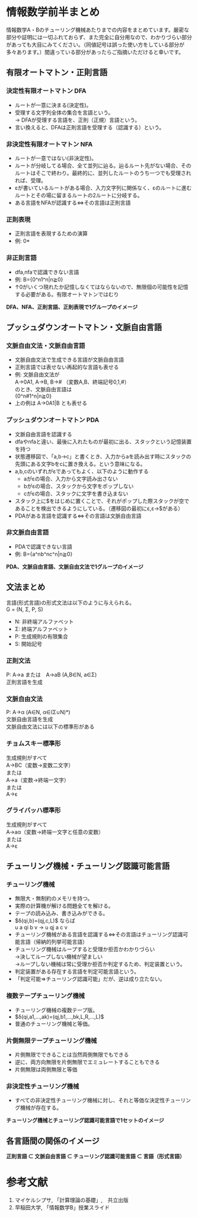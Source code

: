 # 情報数学前半まとめ
情報数学A・Bのチューリング機械あたりまでの内容をまとめています。厳密な部分や証明には一切ふれておらず、また完全に自分用なので、わかりづらい部分があっても大目にみてください。（同値記号は誤った使い方をしている部分が多々あります。）間違っている部分があったらご指摘いただけると幸いです。

## 有限オートマトン・正則言語
### 決定性有限オートマトン DFA
<ul>
  <li>ルートが一意に決まる(決定性)。</li>
  <li>受理する文字列全体の集合を言語という。<br> → DFAが受理する言語を、正則（正規）言語という。</li>
  <li>言い換えると、DFAは正則言語を受理する（認識する）という。</li>
</ul>

### 非決定性有限オートマトン NFA
<ul>
  <li>ルートが一意ではない(非決定性)。</li>
  <li>ルートが分岐してる場合、全て並列に辿る。辿るルート先がない場合、そのルートはそこで終わり。最終的に、並列したルートのうち一つでも受理されれば、受理。</li>
  <li>εが書いているルートがある場合、入力文字列に関係なく、εのルートに進むルートとその場に留まるルートの2ルートに分岐する。</li>
  <li>ある言語をNFAが認識する⇔その言語は正則言語</li>
</ul>

### 正則表現
<ul>
  <li>正則言語を表現するための演算</li>
  <li>例: 0* </li>
</ul>

### 非正則言語
<ul>
  <li>dfa,nfaで認識できない言語</li>
  <li>例: B={0^n1^n|n≧0} </li>
  <li>↑0がいくつ現れたか記憶しなくてはならないので、無限個の可能性を記憶する必要がある。有限オートマトンではむり</li>
</ul>

**DFA、NFA、正則言語、正則表現で1グループのイメージ**
<br>

## プッシュダウンオートマトン・文脈自由言語
### 文脈自由文法・文脈自由言語
<ul>
  <li>文脈自由文法で生成できる言語が文脈自由言語</li>
  <li>正則言語では表せない再起的な言語も表せる</li>
  <li>例: 文脈自由文法が<br>
  A→0A1, A→B, B→# （変数A,B、終端記号0,1,#）<br>
  のとき、文脈自由言語は<br>
  {0^n#1^n|n≧0}</li>
  <li>上の例は A→0A1|B とも表せる</li>
</ul>

### プッシュダウンオートマトン PDA
<ul>
  <li>文脈自由言語を認識する</li>
  <li>dfaやnfaと違い、最後に入れたものが最初に出る、スタックという記憶装置を持つ</li>
  <li>状態遷移図で、「a,b→c」と書くとき、入力からaを読み出す時にスタックの先頭にある文字bをcに置き換える。という意味になる。</li>
  <li>a,b,cのいずれがεであってもよく、以下のように動作する
    <ul>
      <li>aがεの場合、入力から文字読み出さない</li>
      <li>bがεの場合、スタックから文字をポップしない</li>
      <li>cがεの場合、スタックに文字を書き込まない</li>
    </ul>
  </li>
  <li>スタック上に$をはじめに置くことで、それがポップした際スタックが空であることを検出できるようにしている。（遷移図の最初にε,ε→$がある）</li>
  <li>PDAがある言語を認識する⇔その言語は文脈自由言語</li>
</ul>

### 非文脈自由言語
<ul>
  <li>PDAで認識できない言語</li>
  <li>例: B={a^nb^nc^n|n≧0} </li>
</ul>

**PDA、文脈自由言語、文脈自由文法で1グループのイメージ**
<br>

## 文法まとめ
言語(形式言語)の形式文法は以下のように与えられる。 <br>
G = (N, Σ, P, S)<br>
<ul>
  <li>N: 非終端アルファベット</li>
  <li>Σ: 終端アルファベット </li>
  <li>P: 生成規則の有限集合</li>
  <li>S: 開始記号</li>
</ul>

### 正則文法
P: A→a または　A→aB (A,B∈N, a∈Σ)<br>
正則言語を生成<br>

### 文脈自由文法
P: A→α (A∈N, α∈(Σ∪N)*)<br>
文脈自由言語を生成<br>
文脈自由文法には以下の標準形がある<br>

### チョムスキー標準形
生成規則がすべて <br>
A→BC（変数→変数二文字）<br>
または<br>
A→a（変数→終端一文字）<br>
または<br>
A→ε<br>

### グライバッハ標準形
生成規則がすべて<br>
A→aα（変数→終端一文字と任意の変数）<br>
または<br>
A→ε<br>

## チューリング機械・チューリング認識可能言語
### チューリング機械
<ul>
  <li>無限大・無制約のメモリを持つ。</li>
  <li>実際の計算機が解ける問題全てを解ける。</li>
  <li>テープの読み込み、書き込みができる。</li>
  <li>$δ(qi,b)=(qj,c,L)$ ならば <br>
u a qi b v → u qj a c v</li>
  <li>チューリング機械がある言語を認識する⇔その言語はチューリング認識可能言語（帰納的列挙可能言語）</li>
  <li>チューリング機械はループすると受理か拒否かわかりづらい　<br> →決してループしない機械が望ましい <br> →ループしない機械は常に受理か拒否か判定するため、判定装置という。</li>
  <li>判定装置がある存在する言語を判定可能言語という。</li>
  <li>「判定可能⇒チューリング認識可能」だが、逆は成り立たない。</li>
</ul>

### 複数テープチューリング機械
<ul>
  <li>チューリング機械の複数テープ版。</li>
  <li>$δ(qi,a1,...,ak)=(qj,b1,...,bk,L,R,...,L)$</li>
  <li>普通のチューリング機械と等価。</li>
</ul>

### 片側無限テープチューリング機械
<ul>
  <li>片側無限でできることは当然両側無限でもできる</li>
  <li>逆に、両方向無限を片側無限でエミュレートすることもできる</li>
  <li>片側無限は両側無限と等価</li>
</ul>

### 非決定性チューリング機械
<ul>
  <li>すべての非決定性チューリング機械に対し、それと等価な決定性チューリング機械が存在する。</li>
</ul>

**チューリング機械とチューリング認識可能言語で1セットのイメージ**

## 各言語間の関係のイメージ
**正則言語 $⊂$ 文脈自由言語 $⊂$ チューリング認識可能言語 $⊂$ 言語（形式言語）** <br>

# 参考文献
<ol>
  <li>マイケルシプサ, 「計算理論の基礎」,　共立出版</li>
  <li>早稲田大学, 「情報数学B」授業スライド</li>
</ol>
